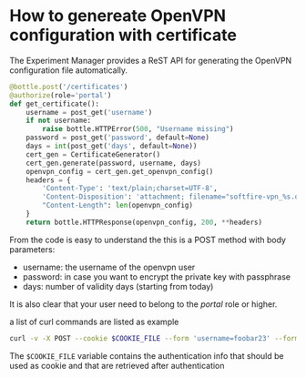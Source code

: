 # How to genereate OpenVPN configuration with certificate

The Experiment Manager provides a ReST API for generating the OpenVPN configuration file automatically.

```python
@bottle.post('/certificates')
@authorize(role='portal')
def get_certificate():
    username = post_get('username')
    if not username:
        raise bottle.HTTPError(500, "Username missing")
    password = post_get('password', default=None)
    days = int(post_get('days', default=None))
    cert_gen = CertificateGenerator()
    cert_gen.generate(password, username, days)
    openvpn_config = cert_gen.get_openvpn_config()
    headers = {
        'Content-Type': 'text/plain;charset=UTF-8',
        'Content-Disposition': 'attachment; filename="softfire-vpn_%s.ovpn"' % username,
        "Content-Length": len(openvpn_config)
    }
    return bottle.HTTPResponse(openvpn_config, 200, **headers)
```

From the code is easy to understand the this is a POST method with body parameters:

* username: the username of the openvpn user
* password: in case you want to encrypt the private key with passphrase
* days: number of validity days (starting from today)

It is also clear that your user need to belong to the _portal_ role or higher.

a list of curl commands are listed as example

```sh
curl -v -X POST --cookie $COOKIE_FILE --form 'username=foobar23' --form 'password=123456' --form 'days=1' http://experiment.manager.ip:5080/certificates
```

The ```$COOKIE_FILE``` variable contains the authentication info that should be used as cookie and that are retrieved after authentication
